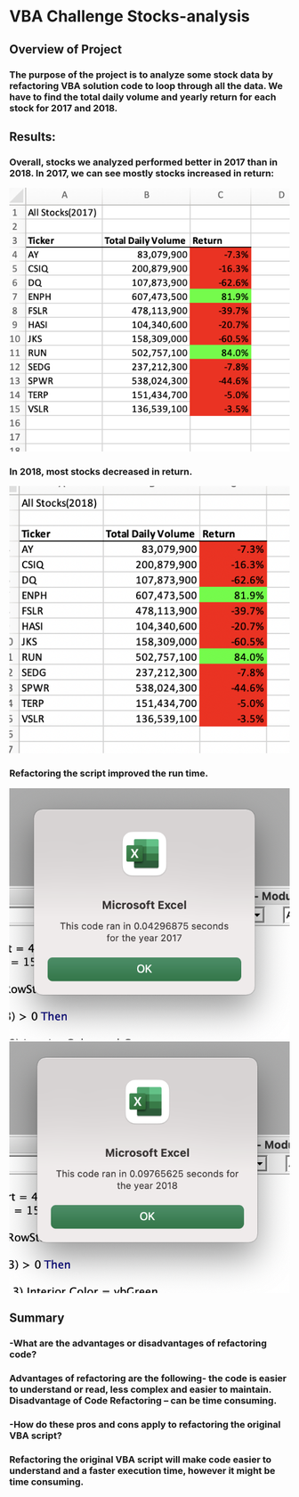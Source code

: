 # VBA Challenge Stocks-analysis

## Overview of Project

### The purpose of the project is to analyze some stock data by refactoring VBA solution code to loop through all the data. We have to find the total daily volume and yearly return for each stock for 2017 and 2018.   

## Results: 

### Overall, stocks we analyzed performed better in 2017 than in 2018. In 2017, we can see mostly stocks increased in return:
![VBA_Challenge_2017.png](VBA_Challenge_2017.png)

 ### In 2018, most stocks decreased in return. 
![VBA_Challenge_2018.png](VBA_Challenge_2018.png)

### Refactoring the script improved the run time. 
![Execution_time2017.png](Execution_time2017.png)
![Execution_time2018.png](Execution_time2018.png)


## Summary 

### -What are the advantages or disadvantages of refactoring code?

### Advantages of refactoring are the following- the code is easier to understand or read, less complex and easier to maintain. Disadvantage of Code Refactoring – can be time consuming.

### -How do these pros and cons apply to refactoring the original VBA script?
### Refactoring the original VBA script will make code easier to understand and a faster execution time, however it might be time consuming. 

